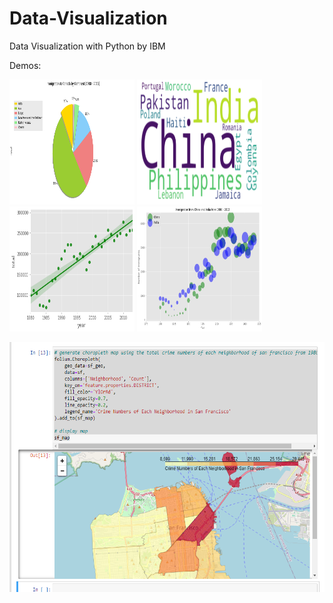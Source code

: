 # Data-Visualization
Data Visualization with Python by IBM

Demos:

<img src="images\pie.png" width="200px" height="200px" /> <img src="images\wordcloud.png" width="200px" height="200px" />
<img src="images\regression1.png" width="200px" height="200px" /> <img src="images\bubbles.png" width="200px" height="200px" /> 


<img src ="images\map.png" width="800px" height="400px" />
